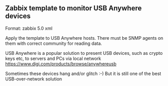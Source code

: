 
## Zabbix template to monitor USB Anywhere devices

Format: zabbix 5.0 xml

Apply the template to USB Anywhere hosts. There must be SNMP agents on them with correct community for reading data.


USB Anywhere is a popular solution to present USB devices, such as crypto keys etc, to servers and PCs via local network<br>
https://www.digi.com/products/browse/anywhereusb

Sometimes these devices hang and/or glitch :-) But it is still one of the best USB-over-network solution
